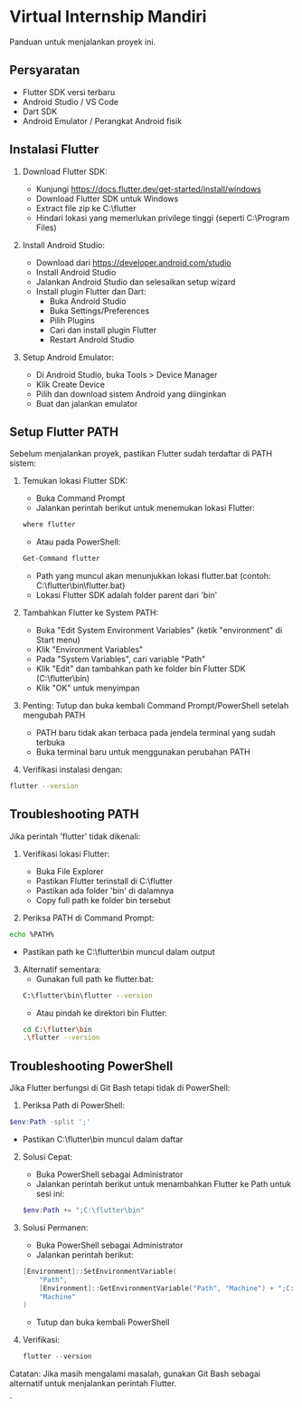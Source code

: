 # Virtual Internship Mandiri

Panduan untuk menjalankan proyek ini.

## Persyaratan
- Flutter SDK versi terbaru
- Android Studio / VS Code
- Dart SDK
- Android Emulator / Perangkat Android fisik

## Instalasi Flutter
1. Download Flutter SDK:
   - Kunjungi https://docs.flutter.dev/get-started/install/windows
   - Download Flutter SDK untuk Windows
   - Extract file zip ke C:\flutter
   - Hindari lokasi yang memerlukan privilege tinggi (seperti C:\Program Files)

2. Install Android Studio:
   - Download dari https://developer.android.com/studio
   - Install Android Studio
   - Jalankan Android Studio dan selesaikan setup wizard
   - Install plugin Flutter dan Dart:
     - Buka Android Studio
     - Buka Settings/Preferences
     - Pilih Plugins
     - Cari dan install plugin Flutter
     - Restart Android Studio

3. Setup Android Emulator:
   - Di Android Studio, buka Tools > Device Manager
   - Klik Create Device
   - Pilih dan download sistem Android yang diinginkan
   - Buat dan jalankan emulator

## Setup Flutter PATH
Sebelum menjalankan proyek, pastikan Flutter sudah terdaftar di PATH sistem:

1. Temukan lokasi Flutter SDK:
   - Buka Command Prompt
   - Jalankan perintah berikut untuk menemukan lokasi Flutter:
   ```bash
   where flutter
   ```
   - Atau pada PowerShell:
   ```bash
   Get-Command flutter
   ```
   - Path yang muncul akan menunjukkan lokasi flutter.bat (contoh: C:\flutter\bin\flutter.bat)
   - Lokasi Flutter SDK adalah folder parent dari 'bin' 

2. Tambahkan Flutter ke System PATH:
   - Buka "Edit System Environment Variables" (ketik "environment" di Start menu)
   - Klik "Environment Variables"
   - Pada "System Variables", cari variable "Path"
   - Klik "Edit" dan tambahkan path ke folder bin Flutter SDK 
     (C:\flutter\bin)
   - Klik "OK" untuk menyimpan

3. Penting: Tutup dan buka kembali Command Prompt/PowerShell setelah mengubah PATH
   - PATH baru tidak akan terbaca pada jendela terminal yang sudah terbuka
   - Buka terminal baru untuk menggunakan perubahan PATH

4. Verifikasi instalasi dengan:
```bash
flutter --version
```

## Troubleshooting PATH
Jika perintah 'flutter' tidak dikenali:

1. Verifikasi lokasi Flutter:
   - Buka File Explorer
   - Pastikan Flutter terinstall di C:\flutter
   - Pastikan ada folder 'bin' di dalamnya
   - Copy full path ke folder bin tersebut

2. Periksa PATH di Command Prompt:
```bash
echo %PATH%
```
   - Pastikan path ke C:\flutter\bin muncul dalam output

3. Alternatif sementara:
   - Gunakan full path ke flutter.bat:
   ```bash
   C:\flutter\bin\flutter --version
   ```
   - Atau pindah ke direktori bin Flutter:
   ```bash
   cd C:\flutter\bin
   .\flutter --version
   ```

## Troubleshooting PowerShell
Jika Flutter berfungsi di Git Bash tetapi tidak di PowerShell:

1. Periksa Path di PowerShell:
```powershell
$env:Path -split ';'
```
   - Pastikan C:\flutter\bin muncul dalam daftar

2. Solusi Cepat:
   - Buka PowerShell sebagai Administrator
   - Jalankan perintah berikut untuk menambahkan Flutter ke Path untuk sesi ini:
   ```powershell
   $env:Path += ";C:\flutter\bin"
   ```

3. Solusi Permanen:
   - Buka PowerShell sebagai Administrator
   - Jalankan perintah berikut:
   ```powershell
   [Environment]::SetEnvironmentVariable(
       "Path",
       [Environment]::GetEnvironmentVariable("Path", "Machine") + ";C:\flutter\bin",
       "Machine"
   )
   ```
   - Tutup dan buka kembali PowerShell

4. Verifikasi:
   ```powershell
   flutter --version
   ```

Catatan: Jika masih mengalami masalah, gunakan Git Bash sebagai alternatif untuk menjalankan perintah Flutter.

`